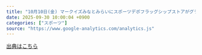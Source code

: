 ```yaml
---
title: "10月10日(金) マークイズみなとみらいにスポーツデポフラッグシップストアがグランドオープン！！～全国6店舗目のスポーツデポフラッグシップストア。200ブランド10万点の圧倒的品揃え！～ - PR TIMES"
date: 2025-09-30 10:00:04 +0900
categories: ["スポーツ"]
source: "https://www.google-analytics.com/analytics.js"
---
```


[出典はこちら](https://www.google-analytics.com/analytics.js)

